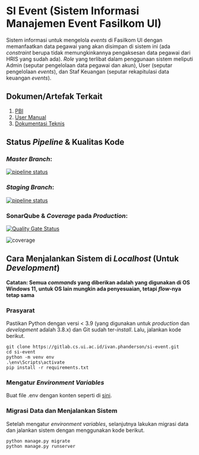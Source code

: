 # **SI Event (Sistem Informasi Manajemen Event Fasilkom UI)**

Sistem informasi untuk mengelola _events_ di Fasilkom UI dengan memanfaatkan data pegawai yang akan disimpan di sistem ini (ada _constraint_ berupa tidak memungkinkannya pengaksesan data pegawai dari HRIS yang sudah ada). _Role_ yang terlibat dalam penggunaan sistem meliputi Admin (seputar pengelolaan data pegawai dan akun), User (seputar pengelolaan _events_), dan Staf Keuangan (seputar rekapitulasi data keuangan _events_).

## Dokumen/Artefak Terkait

1. [PBI](https://docs.google.com/spreadsheets/d/1VXBMVX_7WDmwhnB1b0D-FVoiRLVn6Ii1bmW4262uq4k/edit?usp=sharing)
2. [User Manual](https://docs.google.com/document/d/1tFK2IXhTUTbs_x1faLXW4KGebNMNrwCOBT0b3dtSP-8/edit?usp=sharing)
3. [Dokumentasi Teknis](https://docs.google.com/document/d/1v47PTQdSIJUJ7caFkYZgKnKLgQpEpa-87cHETQfS9E8/edit?usp=sharing)

## Status _Pipeline_ & Kualitas Kode

### _Master Branch_:

[![pipeline status](https://gitlab.cs.ui.ac.id/ivan.phanderson/si-event/badges/master/pipeline.svg)](https://gitlab.cs.ui.ac.id/ivan.phanderson/si-event/-/commits/master)

### _Staging Branch_:

[![pipeline status](https://gitlab.cs.ui.ac.id/ivan.phanderson/si-event/badges/staging/pipeline.svg)](https://gitlab.cs.ui.ac.id/ivan.phanderson/si-event/-/commits/staging)

### SonarQube & _Coverage_ pada _Production_:

[![Quality Gate Status](https://sonarqube.cs.ui.ac.id/api/project_badges/measure?project=ivan.phanderson_si-event_AYaldJKkYpjyGK7tejy9&metric=alert_status)](https://sonarqube.cs.ui.ac.id/dashboard?id=ivan.phanderson_si-event_AYaldJKkYpjyGK7tejy9)

![coverage](https://gitlab.cs.ui.ac.id/ivan.phanderson/si-event/badges/master/coverage.svg)

## Cara Menjalankan Sistem di _Localhost_ (Untuk _Development_)

**Catatan: Semua _commands_ yang diberikan adalah yang digunakan di OS Windows 11, untuk OS lain mungkin ada penyesuaian, tetapi _flow_-nya tetap sama**

### Prasyarat

Pastikan Python dengan versi < 3.9 (yang digunakan untuk _production_ dan _development_ adalah 3.8.x) dan Git sudah ter-_install_. Lalu, jalankan kode berikut.


```
git clone https://gitlab.cs.ui.ac.id/ivan.phanderson/si-event.git
cd si-event
python -m venv env
.\env\Scripts\activate
pip install -r requirements.txt
```

### Mengatur _Environment Variables_

Buat file .env dengan konten seperti di [sini](https://drive.google.com/file/d/1Y1Rh1jXnZ3y02D_xauvwUVmNrszYB5fz/view?usp=sharing).

### Migrasi Data dan Menjalankan Sistem

Setelah mengatur _environment variables_, selanjutnya lakukan migrasi data dan jalankan sistem dengan menggunakan kode berikut.

```
python manage.py migrate
python manage.py runserver
```
